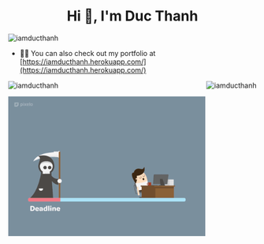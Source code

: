 <h1 align="center">Hi 👋, I'm Duc Thanh</h1>

<p align="left"> <img src="https://komarev.com/ghpvc/?username=iamducthanh&label=Profile%20views&color=129e00&style=plastic" alt="iamducthanh" /> </p>

<!-- <img align="right" alt="GIF" src="https://i.gifer.com/39Cg.gif" width="400" style="margin-bottom: 20px;" /> </br></br>
  -->
- 👨‍💻 You can also check out my portfolio at [https://iamducthanh.herokuapp.com/](https://iamducthanh.herokuapp.com/)

<p><img align="left" src="https://github-readme-stats.vercel.app/api/top-langs?username=iamducthanh&show_icons=true&locale=en&layout=compact" alt="iamducthanh" /></p>

<p>&nbsp;<img align="right" src="https://github-readme-stats.vercel.app/api?username=iamducthanh&show_icons=true&locale=en" alt="iamducthanh" /></p>

<img align="center" alt="GIF" src="https://github.com/iamducthanh/iamducthanh/blob/main/39Cg.gif?raw=true" width="400" style="margin-bottom: 20px;" /> </br></br>





